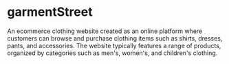 # garmentStreet
An ecommerce clothing website created as an online platform where customers can browse and purchase clothing items such as shirts, dresses, pants, and accessories. The website typically features a range of products, organized by categories such as men's, women's, and children's clothing.
